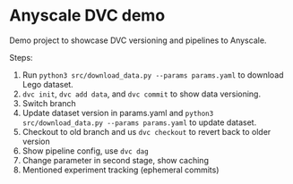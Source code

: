 # Anyscale DVC demo

Demo project to showcase DVC versioning and pipelines to Anyscale.

Steps:
1. Run `python3 src/download_data.py --params params.yaml` to download Lego dataset.
2. `dvc init`, `dvc add data`, and `dvc commit` to show data versioning.
3. Switch branch
4. Update dataset version in params.yaml and `python3 src/download_data.py --params params.yaml` to update dataset.
5. Checkout to old branch and us `dvc checkout` to revert back to older version
6. Show pipeline config, use `dvc dag`
7. Change parameter in second stage, show caching
8. Mentioned experiment tracking (ephemeral commits)